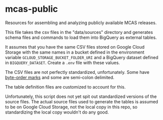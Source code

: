 # mcas-public
Resources for assembling and analyzing publicly available MCAS releases.

This file takes the csv files in the "data/sources" directory and generates schema files and commands to load them into BigQuery as external tables. 

It assumes that you have the same CSV files stored on Google Cloud Storage with the same names in a bucket defined in the environment variable `GCLOUD_STORAGE_BUCKET_FOLDER_URI` and a BigQuery dataset defined in `BIGQUERY_DATASET`. Create a `.env` file with these values.

The CSV files are not perfectly standardized, unfortunately. Some have [byte-order marks](https://en.wikipedia.org/wiki/Byte_order_mark) and some are semi-colon delimited.

The table definition files are customized to account for this. 

Unfortunately, this script does not yet spit out standardized versions of the source files. The actual source files used to generate the tables is assumed to be on Google Cloud Storage, not the local copy in this repo, so standardizing the local copy wouldn't do any good.
